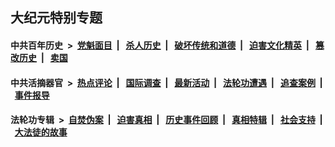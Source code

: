 ## 大纪元特别专题

#### 中共百年历史 &nbsp;>&nbsp; [党魁面目](indexes/nf1176107/README.md?03130430) &nbsp;| &nbsp; [杀人历史](indexes/nf1176106/README.md?03130430) &nbsp;| &nbsp; [破坏传统和道德](indexes/nf1176106/README.md?03130430) &nbsp;| &nbsp; [迫害文化精英](indexes/nf1176111/README.md?03130430) &nbsp;| &nbsp; [篡改历史](indexes/nf1176115/README.md?03130430) &nbsp;| &nbsp; [卖国](indexes/nf1176117/README.md?03130430) 

#### 中共活摘器官 &nbsp;>&nbsp; [热点评论](indexes/nf5879/README.md?03130430) &nbsp;| &nbsp; [国际调查](indexes/nf5947/README.md?03130430) &nbsp;| &nbsp; [最新活动](indexes/nf5883/README.md?03130430) &nbsp;| &nbsp; [法轮功遭遇](indexes/nf5881/README.md?03130430) &nbsp;| &nbsp; [追查案例](indexes/nf5880/README.md?03130430) &nbsp;| &nbsp; [事件报导](indexes/nf5877/README.md?03130430) 

#### 法轮功专辑 &nbsp;>&nbsp; [自焚伪案](indexes/nf5562/README.md?03130430) &nbsp;| &nbsp; [迫害真相](indexes/nf4379/README.md?03130430) &nbsp;| &nbsp; [历史事件回顾](indexes/nf5793/README.md?03130430) &nbsp;| &nbsp; [真相特辑](indexes/nf4389/README.md?03130430) &nbsp;| &nbsp; [社会支持](indexes/nf4386/README.md?03130430) &nbsp;| &nbsp; [大法徒的故事](indexes/nf1147481/README.md?03130430) 
